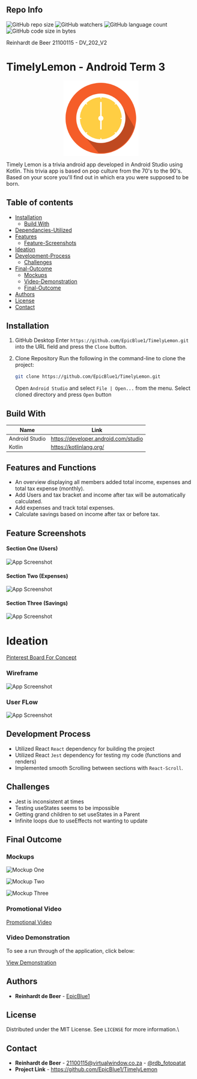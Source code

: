 ## Repo Info

![GitHub repo size](https://img.shields.io/github/repo-size/EpicBlue1/TimelyLemon)
![GitHub watchers](https://img.shields.io/github/watchers/EpicBlue1/TimelyLemon)
![GitHub language count](https://img.shields.io/github/languages/count/EpicBlue1/TimelyLemon)
![GitHub code size in bytes](https://img.shields.io/github/languages/code-size/EpicBlue1/TimelyLemon)


Reinhardt de Beer
21100115 - DV_202_V2

# TimelyLemon - Android Term 3
<p align="center">
    <img src="assets/Logo.png" align="center" height="200" width="200" >
</p>

Timely Lemon is a trivia android app developed in Android Studio using Kotlin. This trivia app is based on pop culture from the 70's to the 90's. Based on your score you'll find out in which era you were supposed to be born.

## Table of contents

* [Installation](#Installation)
    * [Build With](#Build-With)
* [Dependancies-Utilized](#Dependancies-Utilized)
* [Features](#Features)
    * [Feature-Screenshots](#Feature-Screenshots)
* [Ideation](#Ideation)
* [Development-Process](#Development-Process)
    * [Challenges](#Challenges)
* [Final-Outcome](#Final-Outcome)
    * [Mockups](#Mockups)
    * [Video-Demonstration](#Video-Demonstration)
    * [Final-Outcome](#Final-Outcome)
* [Authors](#Authors)
* [License](#License)
* [Contact](#Contact)

## Installation

1. GitHub Desktop
Enter `https://github.com/EpicBlue1/TimelyLemon.git` into the URL field and press the `Clone` button.

2. Clone Repository
Run the following in the command-line to clone the project:
   ```sh
   git clone https://github.com/EpicBlue1/TimelyLemon.git
   ```
    Open `Android Studio` and select `File | Open...` from the menu. Select cloned directory and press `Open` button


## Build With

| Name              | Link                                                                     |
| ----------------- | ------------------------------------------------------------------------ |
| Android Studio |  https://developer.android.com/studio |
| Kotlin  |  https://kotlinlang.org/ |


## Features and Functions

- An overview displaying all members added total income, expenses and total tax expense (monthly).
- Add Users and tax bracket and income after tax will be automatically calculated.
- Add expenses and track total expenses.
- Calculate savings based on income after tax or before tax.

## Feature Screenshots  
#### Section One (Users)
![App Screenshot](src/img/UsersSec.png)
#### Section Two (Expenses)
![App Screenshot](src/img/ExpensesSec.png)
#### Section Three (Savings)
![App Screenshot](src/img/SavingsSec.png)

# Ideation
[Pinterest Board For Concept](https://za.pinterest.com/debeer0072/unit-testing-website/)

### Wireframe
![App Screenshot](src/img/Wireframe.jpg)

### User FLow
![App Screenshot](src/img/UserFlow.png)


## Development Process

* Utilized React `React` dependency for building the project
* Utilized React `Jest` dependency for testing my code (functions and renders)
* Implemented smooth Scrolling between sections with `React-Scroll`.

## Challenges

* Jest is inconsistent at times
* Testing useStates seems to be impossible
* Getting grand children to set useStates in a Parent
* Infinite loops due to useEffects not wanting to update

## Final Outcome

### Mockups

![Mockup One](src/img/IMAC%20SEVERAL%20COLORS%20FREE.jpg)

![Mockup Two](src/img/Mockup.jpg)

![Mockup Three](src/img/MockupTwo.jpg)

### Promotional Video

[Promotional Video](https://youtu.be/_ifrJrLPCv0)

### Video Demonstration

To see a run through of the application, click below:

[View Demonstration](https://youtu.be/My5EZHe_pUE)

## Authors

* **Reinhardt de Beer** - [EpicBlue1](https://github.com/EpicBlue1)

## License

Distributed under the MIT License. See `LICENSE` for more information.\

## Contact

* **Reinhardt de Beer** - [21100115@virtualwindow.co.za](mailto:21100115@virtualwindow.co.za) - [@rdb_fotopatat](https://www.instagram.com/rdb_fotopatat/) 
* **Project Link** - https://github.com/EpicBlue1/TimelyLemon
 
